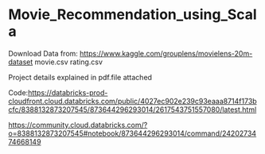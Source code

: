 # Movie_Recommendation_using_Scala

Download Data from: https://www.kaggle.com/grouplens/movielens-20m-dataset
  movie.csv
  rating.csv

Project details explained in pdf.file attached

Code:https://databricks-prod-cloudfront.cloud.databricks.com/public/4027ec902e239c93eaaa8714f173bcfc/8388132873207545/873644296293014/2617543751557080/latest.html

https://community.cloud.databricks.com/?o=8388132873207545#notebook/873644296293014/command/2420273474668149
